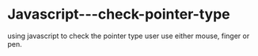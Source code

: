# Javascript---check-pointer-type
using javascript to check the pointer type user use either mouse, finger or pen.
